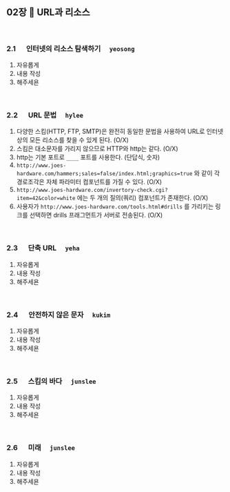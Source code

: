 ## 02장 :octopus:  URL과 리소스
<br>

### 2.1 　 인터넷의 리소스 탐색하기　 `yeosong`
1. 자유롭게
1. 내용 작성
1. 해주세욘
<br>

### 2.2 　 URL 문법　 `hylee`
1. 다양한 스킴(HTTP, FTP, SMTP)은 완전히 동일한 문법을 사용하여 URL로 인터넷상의 모든 리소스를 찾을 수 있게 된다. (O/X)
1. 스킴은 대소문자를 가리지 않으므로 HTTP와 http는 같다. (O/X)
1. http는 기본 포트로 `____` 포트를 사용한다. (단답식, 숫자)
1. `http://www.joes-hardware.com/hammers;sales=false/index.html;graphics=true` 와 같이 각 경로조각은 자체 파라미터 컴포넌트를 가질 수 있다. (O/X)
1. `http://www.joes-hardware.com/invertory-check.cgi?item=42&color=white` 에는 두 개의 질의(쿼리) 컴포넌트가 존재한다. (O/X)
1. 사용자가 `http://www.joes-hardware.com/tools.html#drills` 를 가리키는 링크를 선택하면 drills 프래그먼트가 서버로 전송된다. (O/X)
<br>

### 2.3 　 단축 URL　 `yeha`
1. 자유롭게
1. 내용 작성
1. 해주세욘
<br>

### 2.4 　 안전하지 않은 문자　 `kukim`
1. 자유롭게
1. 내용 작성
1. 해주세욘
<br>

### 2.5 　 스킴의 바다　 `junslee`
1. 자유롭게
1. 내용 작성
1. 해주세욘
<br>

### 2.6 　 미래　 `junslee`
1. 자유롭게
1. 내용 작성
1. 해주세욘
<br>
